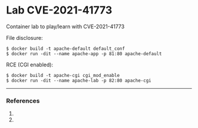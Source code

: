 # Lab CVE-2021-41773

Container lab to play/learn with CVE-2021-41773


File disclosure:

```
$ docker build -t apache-default default_conf
$ docker run -dit --name apache-app -p 81:80 apache-default
```

RCE  (CGI enabled):

```
$ docker build -t apache-cgi cgi_mod_enable
$ docker run -dit --name apache-lab -p 82:80 apache-cgi
```

---

### References

1. 
2. 